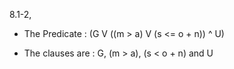 8.1-2,

- The Predicate : (G V ((m > a) V (s <= o + n)) ^ U)

- The clauses are : G, (m > a), (s < o + n) and U 